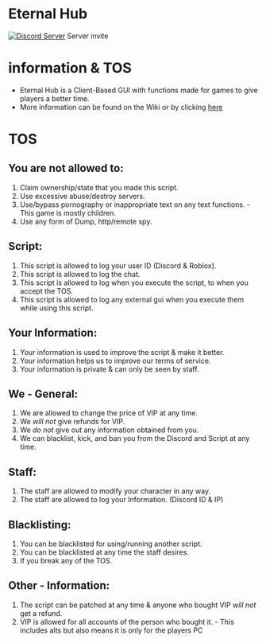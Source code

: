 # Eternal Hub
[![Discord Server](https://cdn.discordapp.com/attachments/959244001234530304/1044466955786133564/discordlogoinvite.png)](https://discord.gg/UEVurn7mbp)
Server invite

# information & TOS
- Eternal Hub is a Client-Based GUI with functions made for games to give players a better time.
- More information can be found on the Wiki or by clicking [here](https://github.com/Pacifest/Eternal-Hub/wiki)


# TOS
## You are not allowed to:
1. Claim ownership/state that you made this script.
2. Use excessive abuse/destroy servers.
3. Use/bypass pornography or inappropriate text on any text functions.
-This game is mostly children.
4. Use any form of Dump, http/remote spy.
 
## Script:
1. This script is allowed to log your user ID (Discord & Roblox).
2. This script is allowed to log the chat.
3. This script is allowed to log when you execute the script, to when you accept the TOS.
4. This script is allowed to log any external gui when you execute them while using this script.
 
## Your Information:
1. Your information is used to improve the script & make it better.
2. Your information helps us to improve our terms of service.
3. Your information is private & can only be seen by staff.

## We - General:
1. We are allowed to change the price of VIP at any time.
2. We *will not* give refunds for VIP.
3. We *do not* give out any information obtained from you.
4. We can blacklist, kick, and ban you from the Discord and Script at any time.

## Staff:
1. The staff are allowed to modify your character in any way.
2. The staff are allowed to log your Information. (Discord ID & IP)

## Blacklisting:
1. You can be blacklisted for using/running another script.
2. You can be blacklisted at any time the staff desires.
3. If you break any of the TOS.

## Other - Information:
1. The script can be patched at any time & anyone who bought VIP *will not* get a refund.
2. VIP is allowed for all accounts of the person who bought it. - This includes alts but also means it is only for the players PC

